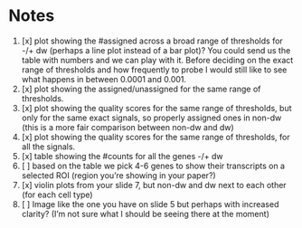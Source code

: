 # Notes

1. [x] plot showing the #assigned across a broad range of thresholds for -/+ dw (perhaps a line plot instead of a bar plot)? You could send us the table with numbers and we can play with it. Before deciding on the exact range of thresholds and how frequently to probe I would still like to see what happens in between 0.0001 and 0.001.
2. [x] plot showing the assigned/unassigned for the same range of thresholds.
3. [x] plot showing the quality scores for the same range of thresholds, but only for the same exact signals, so properly assigned ones in non-dw (this is a more fair comparison between non-dw and dw)
4. [x] plot showing the quality scores for the same range of thresholds, for all the signals.
5. [x] table showing the #counts for all the genes -/+ dw
6. [ ] based on the table we pick 4-6 genes to show their transcripts on a selected ROI (region you’re showing in your paper?)
7. [x] violin plots from your slide 7, but non-dw and dw next to each other (for each cell type)
8. [ ] Image like the one you have on slide 5 but perhaps with increased clarity? (I’m not sure what I should be seeing there at the moment)
